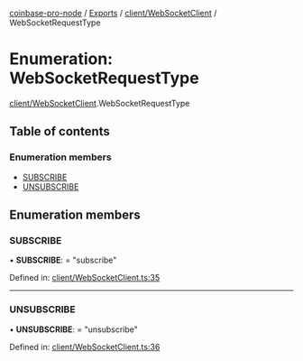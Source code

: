 [coinbase-pro-node](../README.md) / [Exports](../modules.md) / [client/WebSocketClient](../modules/client_websocketclient.md) / WebSocketRequestType

# Enumeration: WebSocketRequestType

[client/WebSocketClient](../modules/client_websocketclient.md).WebSocketRequestType

## Table of contents

### Enumeration members

- [SUBSCRIBE](client_websocketclient.websocketrequesttype.md#subscribe)
- [UNSUBSCRIBE](client_websocketclient.websocketrequesttype.md#unsubscribe)

## Enumeration members

### SUBSCRIBE

• **SUBSCRIBE**: = "subscribe"

Defined in: [client/WebSocketClient.ts:35](https://github.com/bennycode/coinbase-pro-node/blob/a4b1aac/src/client/WebSocketClient.ts#L35)

---

### UNSUBSCRIBE

• **UNSUBSCRIBE**: = "unsubscribe"

Defined in: [client/WebSocketClient.ts:36](https://github.com/bennycode/coinbase-pro-node/blob/a4b1aac/src/client/WebSocketClient.ts#L36)
